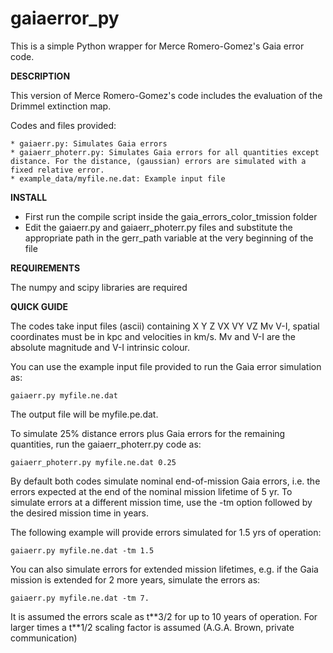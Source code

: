 # gaiaerror_py

This is a simple Python wrapper for Merce Romero-Gomez's Gaia error code.

**DESCRIPTION**

This version of Merce Romero-Gomez's code includes the evaluation of the Drimmel extinction map.


Codes and files provided:

	* gaiaerr.py: Simulates Gaia errors 
	* gaiaerr_photerr.py: Simulates Gaia errors for all quantities except distance. For the distance, (gaussian) errors are simulated with a fixed relative error. 
	* example_data/myfile.ne.dat: Example input file


**INSTALL**

- First run the compile script inside the gaia_errors_color_tmission folder
- Edit the gaiaerr.py and gaiaerr_photerr.py files and substitute the appropriate path in the gerr_path variable at the very beginning of the file

**REQUIREMENTS**

The numpy and scipy libraries are required

**QUICK GUIDE**

The codes take input files (ascii) containing  X Y Z VX VY VZ Mv V-I, spatial coordinates must be in kpc and velocities in km/s. Mv and V-I are the absolute magnitude and V-I intrinsic colour.

You can use the example input file provided to run the Gaia error simulation as:

	gaiaerr.py myfile.ne.dat

The output file will be myfile.pe.dat.

To simulate 25% distance errors plus Gaia errors for the remaining quantities, run the gaiaerr_photerr.py code as:

	gaiaerr_photerr.py myfile.ne.dat 0.25

By default both codes simulate nominal end-of-mission Gaia errors, i.e. the errors expected at the end of the nominal mission lifetime of 5 yr. To simulate errors at a different mission time, use the -tm option followed by the desired mission time in years.

The following example will provide errors simulated for 1.5 yrs of operation:

	gaiaerr.py myfile.ne.dat -tm 1.5

You can also simulate errors for extended mission lifetimes, e.g. if the Gaia mission is extended for 2 more years, simulate the errors as:

	gaiaerr.py myfile.ne.dat -tm 7.

It is assumed the errors scale as t\*\*3/2 for up to 10 years of operation. For larger times a t\*\*1/2 scaling factor is assumed (A.G.A. Brown, private communication) 





